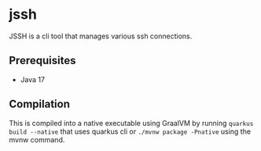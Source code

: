 # jssh

JSSH is a cli tool that manages various ssh connections. 

## Prerequisites
- Java 17

## Compilation
This is compiled into a native executable using GraalVM by running `quarkus build --native` that uses quarkus cli or `./mvnw package -Pnative` using the mvnw command.